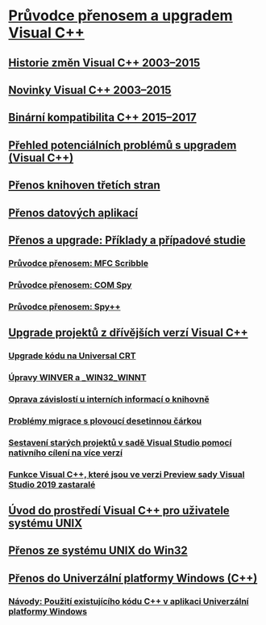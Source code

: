 # [Průvodce přenosem a upgradem Visual C++](visual-cpp-porting-and-upgrading-guide.md)
## [Historie změn Visual C++ 2003–2015](visual-cpp-change-history-2003-2015.md)
## [Novinky Visual C++ 2003–2015](visual-cpp-what-s-new-2003-through-2015.md)
## [Binární kompatibilita C++ 2015–2017](binary-compat-2015-2017.md)
## [Přehled potenciálních problémů s upgradem (Visual C++)](overview-of-potential-upgrade-issues-visual-cpp.md)
## [Přenos knihoven třetích stran](porting-third-party-libraries.md)
## [Přenos datových aplikací](porting-data-applications.md)
## [Přenos a upgrade: Příklady a případové studie](porting-and-upgrading-examples-and-case-studies.md)
### [Průvodce přenosem: MFC Scribble](porting-guide-mfc-scribble.md)
### [Průvodce přenosem: COM Spy](porting-guide-com-spy.md)
### [Průvodce přenosem: Spy++](porting-guide-spy-increment.md)
## [Upgrade projektů z dřívějších verzí Visual C++](upgrading-projects-from-earlier-versions-of-visual-cpp.md)
### [Upgrade kódu na Universal CRT](upgrade-your-code-to-the-universal-crt.md)
### [Úpravy WINVER a _WIN32_WINNT](modifying-winver-and-win32-winnt.md)
### [Oprava závislostí u interních informací o knihovně](fix-your-dependencies-on-library-internals.md)
### [Problémy migrace s plovoucí desetinnou čárkou](floating-point-migration-issues.md)
### [Sestavení starých projektů v sadě Visual Studio pomocí nativního cílení na více verzí](use-native-multi-targeting.md)
### [Funkce Visual C++, které jsou ve verzi Preview sady Visual Studio 2019 zastaralé](features-deprecated-in-visual-studio.md)
## [Úvod do prostředí Visual C++ pro uživatele systému UNIX](introduction-to-visual-cpp-for-unix-users.md)
## [Přenos ze systému UNIX do Win32](porting-from-unix-to-win32.md)
## [Přenos do Univerzální platformy Windows (C++)](porting-to-the-universal-windows-platform-cpp.md)
### [Návody: Použití existujícího kódu C++ v aplikaci Univerzální platformy Windows](how-to-use-existing-cpp-code-in-a-universal-windows-platform-app.md)
